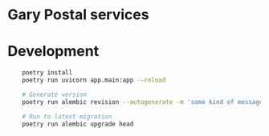 # Gary Postal services

# Development

```bash
    poetry install
    poetry run uvicorn app.main:app --reload

    # Generate version
    poetry run alembic revision --autogenerate -m 'some kind of message'

    # Run to latest migration
    poetry run alembic upgrade head
```
